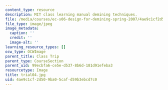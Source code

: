```yaml
---
content_type: resource
description: MIT class learning manual demining techniques.
file: /media/courses/ec-s06-design-for-demining-spring-2007/4ae9c1cf2d509ba05cafd59b3ebcd7c0_trial04.jpg
file_type: image/jpeg
image_metadata:
  caption: ''
  credit: ''
  image-alt: ''
learning_resource_types: []
ocw_type: OCWImage
parent_title: Class Trip
parent_type: CourseSection
parent_uid: 99ecbfa6-ce5e-d537-8b6d-181d91efeba3
resourcetype: Image
title: trial04.jpg
uid: 4ae9c1cf-2d50-9ba0-5caf-d59b3ebcd7c0
---
```

